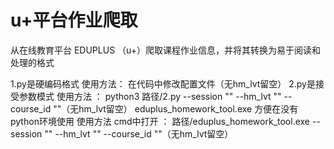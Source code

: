 # u+平台作业爬取
从在线教育平台 EDUPLUS （u+）爬取课程作业信息，并将其转换为易于阅读和处理的格式

1.py是硬编码格式  使用方法：  在代码中修改配置文件（无hm_lvt留空） 
2.py是接受参数模式 使用方法 ： python3 路径/2.py --session "" --hm_lvt "" --course_id ""（无hm_lvt留空） 
eduplus_homework_tool.exe 方便在没有python环境使用 使用方法 cmd中打开 ： 路径/eduplus_homework_tool.exe --session "" --hm_lvt "" --course_id ""（无hm_lvt留空） 
